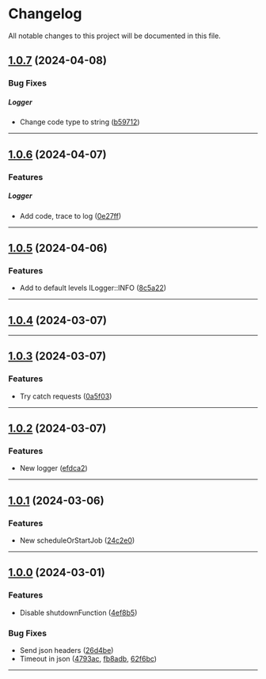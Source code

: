 <!--- BEGIN HEADER -->
# Changelog

All notable changes to this project will be documented in this file.
<!--- END HEADER -->

## [1.0.7](https://github.com/liquiddesign/liquid-monitor-connector/compare/v1.0.6...v1.0.7) (2024-04-08)

### Bug Fixes


##### Logger

* Change code type to string ([b59712](https://github.com/liquiddesign/liquid-monitor-connector/commit/b597122478bad88c46ddd79f3c61f943c4dab7de))


---

## [1.0.6](https://github.com/liquiddesign/liquid-monitor-connector/compare/v1.0.5...v1.0.6) (2024-04-07)

### Features


##### Logger

* Add code, trace to log ([0e27ff](https://github.com/liquiddesign/liquid-monitor-connector/commit/0e27ffd3e6b0a8cc69146fefa888b9c505ba137c))


---

## [1.0.5](https://github.com/liquiddesign/liquid-monitor-connector/compare/v1.0.4...v1.0.5) (2024-04-06)

### Features

* Add to default levels ILogger::INFO ([8c5a22](https://github.com/liquiddesign/liquid-monitor-connector/commit/8c5a22d0db400af0af5b8a093c2b0b52d179dd5b))


---

## [1.0.4](https://github.com/liquiddesign/liquid-monitor-connector/compare/v1.0.3...v1.0.4) (2024-03-07)


---

## [1.0.3](https://github.com/liquiddesign/liquid-monitor-connector/compare/v1.0.2...v1.0.3) (2024-03-07)

### Features

* Try catch requests ([0a5f03](https://github.com/liquiddesign/liquid-monitor-connector/commit/0a5f03bb16efd11bba8820bf6b6ed974c54b5e5e))


---

## [1.0.2](https://github.com/liquiddesign/liquid-monitor-connector/compare/v1.0.1...v1.0.2) (2024-03-07)

### Features

* New logger ([efdca2](https://github.com/liquiddesign/liquid-monitor-connector/commit/efdca2a156742390b2f87cbff5cf5662d3b3e081))


---

## [1.0.1](https://github.com/liquiddesign/liquid-monitor-connector/compare/v1.0.0...v1.0.1) (2024-03-06)

### Features

* New scheduleOrStartJob ([24c2e0](https://github.com/liquiddesign/liquid-monitor-connector/commit/24c2e069dbd4c30847a88dd37b88a302d49a28af))


---

## [1.0.0](https://github.com/liquiddesign/liquid-monitor-connector/compare/b1042e7a0e5385d745a9a5fb432394fcba9bd4c6...v1.0.0) (2024-03-01)

### Features

* Disable shutdownFunction ([4ef8b5](https://github.com/liquiddesign/liquid-monitor-connector/commit/4ef8b52089248ce5a536c62aef0df942a474b698))

### Bug Fixes

* Send json headers ([26d4be](https://github.com/liquiddesign/liquid-monitor-connector/commit/26d4be9068d573b0bbefa44749df9a837814f778))
* Timeout in json ([4793ac](https://github.com/liquiddesign/liquid-monitor-connector/commit/4793ac68bc6700ffe9547606c7574fa53a8f6c53), [fb8adb](https://github.com/liquiddesign/liquid-monitor-connector/commit/fb8adb2fba99d986c952c1fa4ad3b9bb95feffa6), [62f6bc](https://github.com/liquiddesign/liquid-monitor-connector/commit/62f6bc5007fe93d7acece10153401e61bfbb33df))


---

